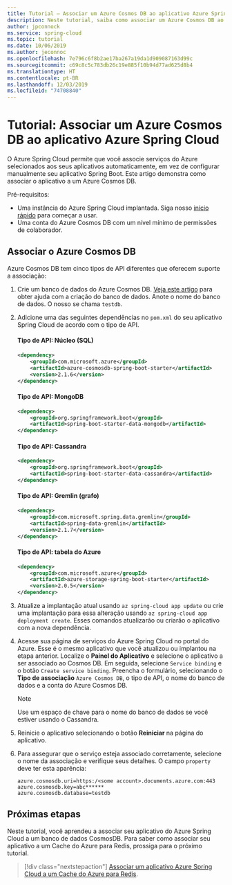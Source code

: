 ```yaml
---
title: Tutorial – Associar um Azure Cosmos DB ao aplicativo Azure Spring Cloud
description: Neste tutorial, saiba como associar um Azure Cosmos DB ao aplicativo Azure Spring Cloud
author: jpconnock
ms.service: spring-cloud
ms.topic: tutorial
ms.date: 10/06/2019
ms.author: jeconnoc
ms.openlocfilehash: 7e796c6f8b2ae17ba267a19da1d909087163d99c
ms.sourcegitcommit: c69c8c5c783db26c19e885f10b94d77ad625d8b4
ms.translationtype: HT
ms.contentlocale: pt-BR
ms.lasthandoff: 12/03/2019
ms.locfileid: "74708840"
---
```

# <a name="tutorial-bind-an-azure-cosmos-db-to-your-azure-spring-cloud-application"></a>Tutorial: Associar um Azure Cosmos DB ao aplicativo Azure Spring Cloud

O Azure Spring Cloud permite que você associe serviços do Azure selecionados aos seus aplicativos automaticamente, em vez de configurar manualmente seu aplicativo Spring Boot. Este artigo demonstra como associar o aplicativo a um Azure Cosmos DB.

Pré-requisitos:
* Uma instância do Azure Spring Cloud implantada.  Siga nosso [início rápido](spring-cloud-quickstart-launch-app-cli.md) para começar a usar.
* Uma conta do Azure Cosmos DB com um nível mínimo de permissões de colaborador.

## <a name="bind-azure-cosmos-db"></a>Associar o Azure Cosmos DB

Azure Cosmos DB tem cinco tipos de API diferentes que oferecem suporte a associação:

1. Crie um banco de dados do Azure Cosmos DB. [Veja este artigo](https://docs.microsoft.com/azure/cosmos-db/create-cosmosdb-resources-portal) para obter ajuda com a criação do banco de dados. Anote o nome do banco de dados. O nosso se chama `testdb`.

1. Adicione uma das seguintes dependências no `pom.xml` do seu aplicativo Spring Cloud de acordo com o tipo de API.
    
    #### <a name="api-type-core-sql"></a>Tipo de API: Núcleo (SQL)

    ```xml
    <dependency>
        <groupId>com.microsoft.azure</groupId>
        <artifactId>azure-cosmosdb-spring-boot-starter</artifactId>
        <version>2.1.6</version>
    </dependency>
    ```
    
    #### <a name="api-type-mongodb"></a>Tipo de API: MongoDB

    ```xml
    <dependency>
        <groupId>org.springframework.boot</groupId>
        <artifactId>spring-boot-starter-data-mongodb</artifactId>
    </dependency>
    ```

    #### <a name="api-type-cassandra"></a>Tipo de API: Cassandra

    ```xml
    <dependency>
        <groupId>org.springframework.boot</groupId>
        <artifactId>spring-boot-starter-data-cassandra</artifactId>
    </dependency>
    ```

    #### <a name="api-type-gremlin-graph"></a>Tipo de API: Gremlin (grafo)

    ```xml
    <dependency>
        <groupId>com.microsoft.spring.data.gremlin</groupId>
        <artifactId>spring-data-gremlin</artifactId>
        <version>2.1.7</version>
    </dependency>
    ```

    #### <a name="api-type-azure-table"></a>Tipo de API: tabela do Azure

    ```xml
    <dependency>
        <groupId>com.microsoft.azure</groupId>
        <artifactId>azure-storage-spring-boot-starter</artifactId>
        <version>2.0.5</version>
    </dependency>
    ```

1. Atualize a implantação atual usando `az spring-cloud app update` ou crie uma implantação para essa alteração usando `az spring-cloud app deployment create`.  Esses comandos atualizarão ou criarão o aplicativo com a nova dependência.

1. Acesse sua página de serviços do Azure Spring Cloud no portal do Azure. Esse é o mesmo aplicativo que você atualizou ou implantou na etapa anterior. Localize o **Painel do Aplicativo** e selecione o aplicativo a ser associado ao Cosmos DB. Em seguida, selecione `Service binding` e o botão `Create service binding`. Preencha o formulário, selecionando o **Tipo de associação** `Azure Cosmos DB`, o tipo de API, o nome do banco de dados e a conta do Azure Cosmos DB.

    > [!NOTE]
    > Use um espaço de chave para o nome do banco de dados se você estiver usando o Cassandra.

1. Reinicie o aplicativo selecionando o botão **Reiniciar** na página do aplicativo.

1. Para assegurar que o serviço esteja associado corretamente, selecione o nome da associação e verifique seus detalhes. O campo `property` deve ter esta aparência:

    ```
    azure.cosmosdb.uri=https:/<some account>.documents.azure.com:443
    azure.cosmosdb.key=abc******
    azure.cosmosdb.database=testdb
    ```

## <a name="next-steps"></a>Próximas etapas

Neste tutorial, você aprendeu a associar seu aplicativo do Azure Spring Cloud a um banco de dados CosmosDB.  Para saber como associar seu aplicativo a um Cache do Azure para Redis, prossiga para o próximo tutorial.

> [!div class="nextstepaction"]
> [Associar um aplicativo Azure Spring Cloud a um Cache do Azure para Redis](spring-cloud-tutorial-bind-redis.md).
